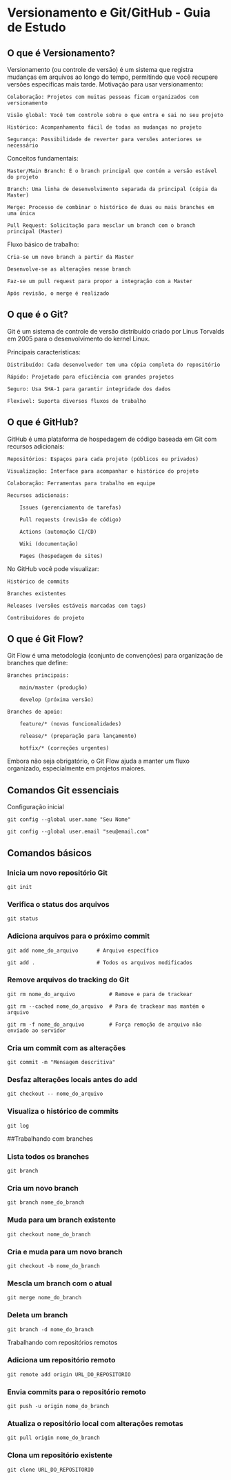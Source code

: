 # Versionamento e Git/GitHub - Guia de Estudo
## O que é Versionamento?

Versionamento (ou controle de versão) é um sistema que registra mudanças em arquivos ao longo do tempo, permitindo que você recupere versões específicas mais tarde.
Motivação para usar versionamento:

    Colaboração: Projetos com muitas pessoas ficam organizados com versionamento

    Visão global: Você tem controle sobre o que entra e sai no seu projeto

    Histórico: Acompanhamento fácil de todas as mudanças no projeto

    Segurança: Possibilidade de reverter para versões anteriores se necessário

Conceitos fundamentais:

    Master/Main Branch: É o branch principal que contém a versão estável do projeto

    Branch: Uma linha de desenvolvimento separada da principal (cópia da Master)

    Merge: Processo de combinar o histórico de duas ou mais branches em uma única

    Pull Request: Solicitação para mesclar um branch com o branch principal (Master)

Fluxo básico de trabalho:

    Cria-se um novo branch a partir da Master

    Desenvolve-se as alterações nesse branch

    Faz-se um pull request para propor a integração com a Master

    Após revisão, o merge é realizado

## O que é o Git?

Git é um sistema de controle de versão distribuído criado por Linus Torvalds em 2005 para o desenvolvimento do kernel Linux.

Principais características:

    Distribuído: Cada desenvolvedor tem uma cópia completa do repositório

    Rápido: Projetado para eficiência com grandes projetos

    Seguro: Usa SHA-1 para garantir integridade dos dados

    Flexível: Suporta diversos fluxos de trabalho

## O que é GitHub?

GitHub é uma plataforma de hospedagem de código baseada em Git com recursos adicionais:

    Repositórios: Espaços para cada projeto (públicos ou privados)

    Visualização: Interface para acompanhar o histórico do projeto

    Colaboração: Ferramentas para trabalho em equipe

    Recursos adicionais:

        Issues (gerenciamento de tarefas)

        Pull requests (revisão de código)

        Actions (automação CI/CD)

        Wiki (documentação)

        Pages (hospedagem de sites)

No GitHub você pode visualizar:

    Histórico de commits

    Branches existentes

    Releases (versões estáveis marcadas com tags)

    Contribuidores do projeto

## O que é Git Flow?

Git Flow é uma metodologia (conjunto de convenções) para organização de branches que define:

    Branches principais:

        main/master (produção)

        develop (próxima versão)

    Branches de apoio:

        feature/* (novas funcionalidades)

        release/* (preparação para lançamento)

        hotfix/* (correções urgentes)

Embora não seja obrigatório, o Git Flow ajuda a manter um fluxo organizado, especialmente em projetos maiores.

## Comandos Git essenciais

Configuração inicial

    git config --global user.name "Seu Nome"

    git config --global user.email "seu@email.com"

## Comandos básicos

### Inicia um novo repositório Git

    git init

### Verifica o status dos arquivos

    git status

### Adiciona arquivos para o próximo commit

    git add nome_do_arquivo      # Arquivo específico

    git add .                    # Todos os arquivos modificados

### Remove arquivos do tracking do Git

    git rm nome_do_arquivo           # Remove e para de trackear

    git rm --cached nome_do_arquivo  # Para de trackear mas mantém o arquivo

    git rm -f nome_do_arquivo        # Força remoção de arquivo não enviado ao servidor

### Cria um commit com as alterações

    git commit -m "Mensagem descritiva"

### Desfaz alterações locais antes do add

    git checkout -- nome_do_arquivo

### Visualiza o histórico de commits

    git log

##Trabalhando com branches

### Lista todos os branches

    git branch

### Cria um novo branch

    git branch nome_do_branch

### Muda para um branch existente

    git checkout nome_do_branch

### Cria e muda para um novo branch

    git checkout -b nome_do_branch

### Mescla um branch com o atual

    git merge nome_do_branch

### Deleta um branch

    git branch -d nome_do_branch

Trabalhando com repositórios remotos

### Adiciona um repositório remoto

    git remote add origin URL_DO_REPOSITORIO

### Envia commits para o repositório remoto

    git push -u origin nome_do_branch

### Atualiza o repositório local com alterações remotas

    git pull origin nome_do_branch

### Clona um repositório existente

    git clone URL_DO_REPOSITORIO

